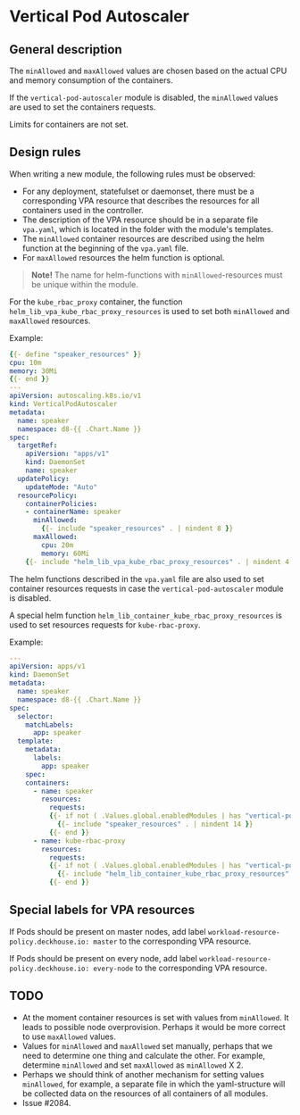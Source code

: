 # Vertical Pod Autoscaler

## General description

The `minAllowed` and `maxAllowed` values are chosen based on the actual CPU and memory consumption of the containers.

If the `vertical-pod-autoscaler` module is disabled, the `minAllowed` values are used to set the containers requests.

Limits for containers are not set.

## Design rules

When writing a new module, the following rules must be observed:

* For any deployment, statefulset or daemonset, there must be a corresponding VPA resource that describes the resources for all containers used in the controller.
* The description of the VPA resource should be in a separate file `vpa.yaml`, which is located in the folder with the module's templates.
* The `minAllowed` container resources are described using the helm function at the beginning of the `vpa.yaml` file.
* For `maxAllowed` resources the helm function is optional.

> **Note!** The name for helm-functions with `minAllowed`-resources must be unique within the module.

For the `kube_rbac_proxy` container, the function `helm_lib_vpa_kube_rbac_proxy_resources` is used to set both `minAllowed` and `maxAllowed` resources.

Example:

```yaml
{{- define "speaker_resources" }}
cpu: 10m
memory: 30Mi
{{- end }}
---
apiVersion: autoscaling.k8s.io/v1
kind: VerticalPodAutoscaler
metadata:
  name: speaker
  namespace: d8-{{ .Chart.Name }}
spec:
  targetRef:
    apiVersion: "apps/v1"
    kind: DaemonSet
    name: speaker
  updatePolicy:
    updateMode: "Auto"
  resourcePolicy:
    containerPolicies:
    - containerName: speaker
      minAllowed:
        {{- include "speaker_resources" . | nindent 8 }}
      maxAllowed:
        cpu: 20m
        memory: 60Mi
    {{- include "helm_lib_vpa_kube_rbac_proxy_resources" . | nindent 4 }}
```

The helm functions described in the `vpa.yaml` file are also used to set container resources requests in case the `vertical-pod-autoscaler` module is disabled.

A special helm function `helm_lib_container_kube_rbac_proxy_resources` is used to set resources requests for `kube-rbac-proxy`.

Example:

```yaml
---
apiVersion: apps/v1
kind: DaemonSet
metadata:
  name: speaker
  namespace: d8-{{ .Chart.Name }}
spec:
  selector:
    matchLabels:
      app: speaker
  template:
    metadata:
      labels:
        app: speaker
    spec: 
    containers:
      - name: speaker
        resources:
          requests:
          {{- if not ( .Values.global.enabledModules | has "vertical-pod-autoscaler") }}
            {{- include "speaker_resources" . | nindent 14 }}
          {{- end }}
      - name: kube-rbac-proxy
        resources:
          requests:
          {{- if not ( .Values.global.enabledModules | has "vertical-pod-autoscaler") }}
            {{- include "helm_lib_container_kube_rbac_proxy_resources" . | nindent 12 }}
          {{- end }}
```

## Special labels for VPA resources

If Pods should be present on master nodes, add label `workload-resource-policy.deckhouse.io: master` to the corresponding VPA resource.

If Pods should be present on every node, add label `workload-resource-policy.deckhouse.io: every-node` to the corresponding VPA resource.

## TODO

* At the moment container resources is set with values from `minAllowed`. It leads to possible node overprovision. Perhaps it would be more correct to use `maxAllowed` values.
* Values for `minAllowed` and `maxAllowed` set manually, perhaps that we need to determine one thing and calculate the other. For example, determine `minAllowed` and set `maxAllowed` as `minAllowed` X 2.
* Perhaps we should think of another mechanism for setting values `minAllowed`, for example, a separate file in which the yaml-structure will be collected data on the resources of all containers of all modules.
* Issue #2084.

